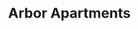 ---
title: Arbor Apartments
phone: (408) 448-1288
website: http://www.dkdproperties.com/south%20bay.htm
management: DKD Property Management Company
tags: []
---